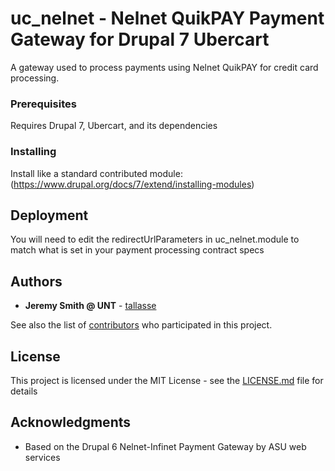 # uc_nelnet - Nelnet QuikPAY Payment Gateway for Drupal 7 Ubercart

A gateway used to process payments using Nelnet QuikPAY for credit card processing.

### Prerequisites

Requires Drupal 7, Ubercart, and its dependencies

### Installing

Install like a standard contributed module: (https://www.drupal.org/docs/7/extend/installing-modules)

## Deployment

You will need to edit the redirectUrlParameters in uc_nelnet.module to match what is set in your payment processing contract specs

## Authors

* **Jeremy Smith @ UNT** - [tallasse](https://github.com/tallasse)

See also the list of [contributors](https://github.com/tallasse/uc_nelnet/contributors) who participated in this project.

## License

This project is licensed under the MIT License - see the [LICENSE.md](LICENSE.md) file for details

## Acknowledgments

* Based on the Drupal 6 Nelnet-Infinet Payment Gateway by ASU web services

